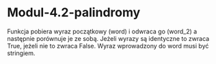 # Modul-4.2-palindromy
Funkcja pobiera wyraz początkowy (word) i odwraca go (word_2) a następnie porównuje je ze sobą. Jeżeli wyrazy są identyczne to zwraca True, jeżeli nie to zwraca False.
Wyraz wprowadzony do word musi być stringiem.
